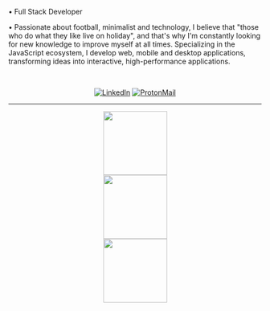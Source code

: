 • Full Stack Developer <br>

• Passionate about football, minimalist and technology, I believe that "those who do what they like live on holiday", and that's why I'm constantly looking for new knowledge to improve myself at all times. Specializing in the JavaScript ecosystem, I develop web, mobile and desktop applications, transforming ideas into interactive, high-performance applications.

<br>

<div align="center">

[![LinkedIn](https://custom-icon-badges.demolab.com/badge/LinkedIn-white?logo=linkedin&logoColor=black)](https://www.linkedin.com/in/eduardxdc/)
[![ProtonMail](https://img.shields.io/badge/eduardxdc@proton.me-white?logo=protonmail&logoColor=black)](mailto:eduardxdc@proton.me)

</div>

<hr>
<a href="https://www.linkedin.com/in/eduardxdc/" style="display: grid; justify-content: center; align-items: center;">
  <img 
    style="height: 127px; "
    src="https://github-readme-streak-stats.herokuapp.com?user=eduardxdc&theme=graywhite&hide_border=true" 
  />
  <img 
    style="height: 127px;"
    src="https://github-readme-stats.vercel.app/api?username=eduardxdc&theme=graywhite&rank_icon=github" 
  />
  <img 
    style="height: 127px;" 
    src="https://github-readme-stats.vercel.app/api/top-langs/?username=eduardxdc&theme=graywhite&hide_border=true&layout=compact&langs_count=5&locale=en" 
  />
</a>